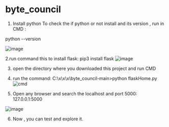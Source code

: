 # byte_council

1. Install python
To check the if python or not install and its version , run in CMD :

python --version

![image](https://user-images.githubusercontent.com/113993070/236646310-17e9f732-3acd-4c6e-b473-2a6231eaea77.png)

2.run command this to install flask:
pip3 install flask
![image](https://user-images.githubusercontent.com/113993070/236646343-db94eebf-9f82-4538-ad7a-710985073129.png)

3. open the directory where you downloaded this project and run CMD

4. run the command:
C:\x\x\x\byte_council-main>python flaskHome.py![cmd](https://user-images.githubusercontent.com/113993070/236646429-aef56326-487f-470e-a140-342db8bb6a6a.png)

5. Open any browser and search the localhost and port 5000:
127.0.0.1:5000

![image](https://user-images.githubusercontent.com/113993070/236646511-0e938671-fcd6-436f-8782-c5314ec2dec6.png)

6. Now , you can test and explore it.
